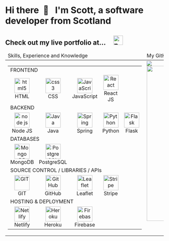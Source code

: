 <h1 align="left"> Hi there &nbsp;👋 &nbsp;  I'm Scott, a software developer from Scotland</h1>

## <span>Check out my live portfolio at... &nbsp; &nbsp; [<img alt="portfolio" src="https://img.shields.io/badge/scottjohnston.dev-portfolio-orange?style=plastic&for-the-badge" height="30" />](https://scottjohnston.dev/) </span>

<table>
    <thead>
        <tr>
            <td>
                Skills, Experience and Knowledge
            </td>
            <td>
                My GitHub Stats and Details
            </td>
        </tr>
    </thead>
    <tbody>
        <tr>
            <td valign="top">
                <table>
                    <tbody>
                        <tr>
                            <td colspan="5">FRONTEND</td>
                        </tr>
                        <tr>
                            <td align="center" width="96">
                                <img src="https://upload.wikimedia.org/wikipedia/commons/8/82/Devicon-html5-plain.svg"
                                    width="48" height="48" alt="html5" />
                                <br>HTML
                            </td>
                            <td align="center" width="96">
                                <img src="https://upload.wikimedia.org/wikipedia/commons/6/62/CSS3_logo.svg"
                                    width="48" height="48" alt="css3" />
                                <br>CSS
                            </td>
                            <td align="center" width="96">
                                <img src="https://upload.wikimedia.org/wikipedia/commons/9/99/Unofficial_JavaScript_logo_2.svg"
                                    width="48" height="48" alt="JavaScript" />
                                <br>JavaScript
                            </td>
                            <td align="center" width="96">
                                <img src="https://brandlogos.net/wp-content/uploads/2020/09/react-logo.png"
                                    width="48" height="48" alt="React" />
                                <br>React JS
                            </td>
                        </tr>
                        <tr>
                            <td colspan="5">BACKEND</td>
                        </tr>
                        <tr>
                            <td align="center" width="96">
                                <img src="https://nodejs.org/static/images/logo-hexagon-card.png" width="48"
                                    height="48" alt="node js" />
                                <br>Node JS
                            </td>
                            <td align="center" width="96">
                                <img src="https://seeklogo.com/images/J/java-logo-7F8B35BAB3-seeklogo.com.png"
                                    width="48" height="48" alt="Java" />
                                <br>Java
                            </td>
                            <td align="center" width="96">
                                <img src="https://spring.io/images/projects/spring-edf462fec682b9d48cf628eaf9e19521.svg"
                                    width="48" height="48" alt="Spring" />
                                <br>Spring
                            </td>
                            <td align="center" width="96">
                                <img src="https://upload.wikimedia.org/wikipedia/commons/c/c3/Python-logo-notext.svg"
                                    width="48" height="48" alt="Python" />
                                <br>Python
                            </td>
                            <td align="center" width="96">
                                <img src="https://flask.palletsprojects.com/en/2.0.x/_static/flask-icon.png"
                                    width="48" height="48" alt="Flask" />
                                <br>Flask
                            </td>
                        </tr>
        </tr>
        <tr>
            <td colspan="5">DATABASES</td>
        </tr>
        <tr>
            <td align="center" width="96">
                <img src="https://upload.wikimedia.org/wikipedia/commons/thumb/f/f9/Antu_mongodb.svg/512px-Antu_mongodb.svg.png"
                    width="48" height="48" alt="Mongo DB" />
                <br>MongoDB
            </td>
            <td align="center" width="96">
                <img src="https://upload.wikimedia.org/wikipedia/commons/2/29/Postgresql_elephant.svg" width="48"
                    height="48" alt="PostgreSQL" />
                <br>PostgreSQL
            </td>
        </tr>
        <tr>
            <td colspan="5">SOURCE CONTROL / LIBRARIES / APIs</td>
        </tr>
        <tr>
            <td align="center" width="96">
                <img src="https://upload.wikimedia.org/wikipedia/commons/thumb/3/3f/Git_icon.svg/1200px-Git_icon.svg.png"
                    width="48" height="48" alt="GIT" />
                <br>GIT
            </td>
            <td align="center" width="96">
                <img src="https://upload.wikimedia.org/wikipedia/commons/9/91/Octicons-mark-github.svg" width="48"
                    height="48" alt="GitHub" />
                <br>GitHub
            </td>
            <td align="center" width="96">
                <img src="https://symbols-electrical.getvecta.com/stencil_87/13_leaflet-icon.1fe2a33223.svg"
                    width="48" height="48" alt="Leaflet" />
                <br>Leaflet
            </td>
            <td align="center" width="96">
                <img src="https://upload.wikimedia.org/wikipedia/commons/b/ba/Stripe_Logo%2C_revised_2016.svg"
                    width="48" height="48" alt="Stripe" />
                <br>Stripe
            </td>
        <tr>
            <td colspan="5">HOSTING & DEPLOYMENT</td>
        </tr>
        <tr>
            <td align="center" width="96">
                <img src="https://www.netlify.com/img/press/logos/logomark.png" width="48" height="48"
                    alt="Netlify" />
                <br>Netlify
            </td>
            <td align="center" width="96">
                <img src="https://uploads.sitepoint.com/wp-content/uploads/2016/04/1461122387heroku-logo.jpg"
                    width="48" height="48" alt="Heroku" />
                <br>Heroku
            </td>
            <td align="center" width="96">
                <img src="https://4.bp.blogspot.com/-rtNRVM3aIvI/XJX_U07Z-II/AAAAAAAAJXY/YpdOo490FTgdKOxM4qDG-2-EzcNFAWkKACK4BGAYYCw/s1600/logo%2Bfirebase%2Bicon.png"
                    width="48" height="48" alt="Firebase" />
                <br>Firebase
            </td>
        </tr>
    </tbody>
</table>
</td>
<td valign="top">
    <img
        src="https://github-readme-stats.vercel.app/api?username=sj47&show_icons=true&theme=react&count_private=true&include_all_commits=true">
    <br>
    <img src="https://github-readme-stats.vercel.app/api/top-langs/?username=sj47&theme=blue-green" width="495">
</td>
</tr>
</tbody>
</table>
